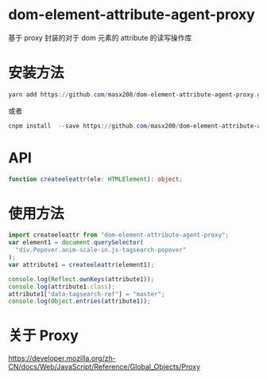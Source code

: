 # dom-element-attribute-agent-proxy

基于 proxy 封装的对于 dom 元素的 attribute 的读写操作库

# 安装方法

```powershell
yarn add https://github.com/masx200/dom-element-attribute-agent-proxy.git
```

或者

```powershell
cnpm install  --save https://github.com/masx200/dom-element-attribute-agent-proxy.git
```

# API

```typescript
function createeleattr(ele: HTMLElement): object;
```

# 使用方法

```js
import createeleattr from "dom-element-attribute-agent-proxy";
var element1 = document.querySelector(
  "div.Popover.anim-scale-in.js-tagsearch-popover"
);
var attribute1 = createeleattr(element1);

console.log(Reflect.ownKeys(attribute1));
console.log(attribute1.class);
attribute1["data-tagsearch-ref"] = "master";
console.log(Object.entries(attribute1));
```

# 关于 Proxy

https://developer.mozilla.org/zh-CN/docs/Web/JavaScript/Reference/Global_Objects/Proxy
